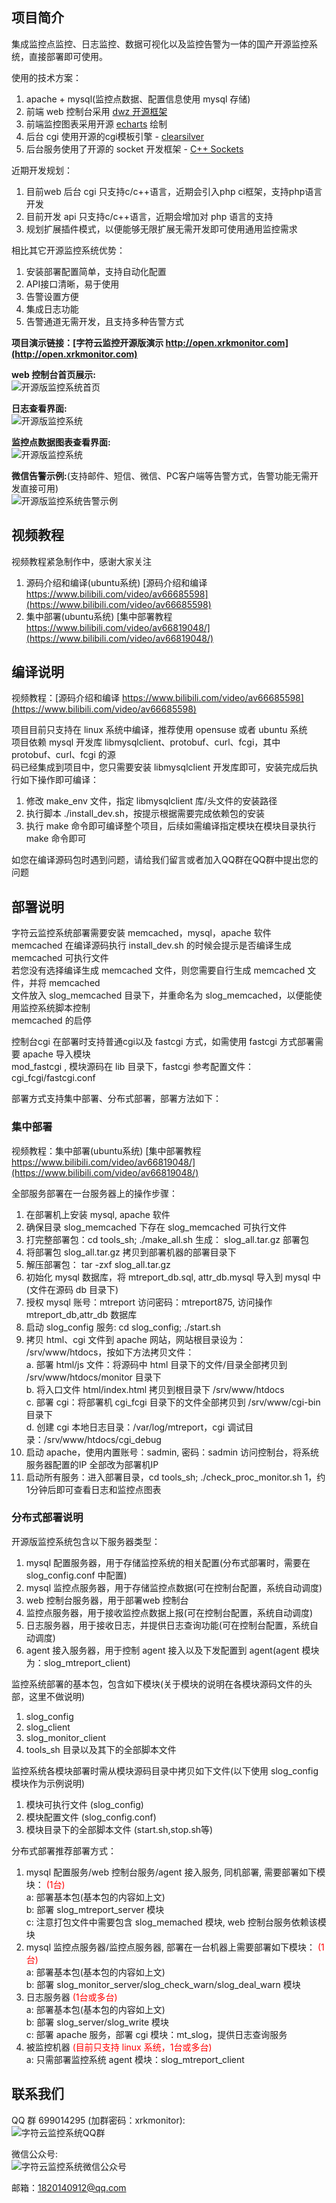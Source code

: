 ## 项目简介
集成监控点监控、日志监控、数据可视化以及监控告警为一体的国产开源监控系统，直接部署即可使用。    

使用的技术方案：   
1. apache + mysql(监控点数据、配置信息使用 mysql 存储)   
2. 前端 web 控制台采用 [dwz 开源框架](http://jui.org/)   
3. 前端监控图表采用开源 [echarts](https://www.echartsjs.com/zh/index.html) 绘制
4. 后台 cgi 使用开源的cgi模板引擎 - [clearsilver](http://www.clearsilver.net/)   
5. 后台服务使用了开源的 socket 开发框架 - [C++ Sockets](http://www.alhem.net/Sockets/)   

近期开发规划：   
1. 目前web 后台 cgi 只支持c/c++语言，近期会引入php ci框架，支持php语言开发   
2. 目前开发 api 只支持c/c++语言，近期会增加对 php 语言的支持    
3. 规划扩展插件模式，以便能够无限扩展无需开发即可使用通用监控需求       

相比其它开源监控系统优势：  
1.	安装部署配置简单，支持自动化配置  
2.	API接口清晰，易于使用   
3.	告警设置方便   
4.	集成日志功能   
5.	告警通道无需开发，且支持多种告警方式   
   
**项目演示链接：[字符云监控开源版演示 http://open.xrkmonitor.com](http://open.xrkmonitor.com)**   
     
	   
**web 控制台首页展示:**     
![开源版监控系统首页](http://xrkmonitor.com/monitor/images/open_main.png)

**日志查看界面:**   
![开源版监控系统](http://xrkmonitor.com/monitor/images/open_log.png)

**监控点数据图表查看界面:**   
![开源版监控系统](http://xrkmonitor.com/monitor/images/open_chart.png)

**微信告警示例:**(支持邮件、短信、微信、PC客户端等告警方式，告警功能无需开发直接可用)  
![开源版监控系统告警示例](http://xrkmonitor.com/monitor/images/open_wx_2.png)

## 视频教程 
视频教程紧急制作中，感谢大家关注   
1. 源码介绍和编译(ubuntu系统) [源码介绍和编译 https://www.bilibili.com/video/av66685598](https://www.bilibili.com/video/av66685598)  
2. 集中部署(ubuntu系统) [集中部署教程 https://www.bilibili.com/video/av66819048/](https://www.bilibili.com/video/av66819048/)  



## 编译说明 
视频教程：[源码介绍和编译 https://www.bilibili.com/video/av66685598](https://www.bilibili.com/video/av66685598)  

项目目前只支持在 linux 系统中编译，推荐使用 opensuse 或者 ubuntu 系统   
项目依赖 mysql 开发库 libmysqlclient、protobuf、curl、fcgi，其中 protobuf、curl、fcgi 的源  
码已经集成到项目中，您只需要安装 libmysqlclient 开发库即可，安装完成后执行如下操作即可编译：
1. 修改 make_env 文件，指定 libmysqlclient 库/头文件的安装路径
2. 执行脚本 ./install_dev.sh，按提示根据需要完成依赖包的安装
3. 执行 make 命令即可编译整个项目，后续如需编译指定模块在模块目录执行 make 命令即可   
   

如您在编译源码包时遇到问题，请给我们留言或者加入QQ群在QQ群中提出您的问题   

## 部署说明
字符云监控系统部署需要安装  memcached，mysql，apache 软件   
memcached 在编译源码执行 install_dev.sh 的时候会提示是否编译生成 memcached 可执行文件   
若您没有选择编译生成 memcached 文件，则您需要自行生成 memcached 文件，并将 memcached    
文件放入 slog_memcached 目录下，并重命名为 slog_memcached，以便能使用监控系统脚本控制   
memcached 的启停   

控制台cgi 在部署时支持普通cgi以及 fastcgi 方式，如需使用 fastcgi 方式部署需要 apache 导入模块  
mod_fastcgi , 模块源码在 lib 目录下，fastcgi 参考配置文件：cgi_fcgi/fastcgi.conf   

部署方式支持集中部署、分布式部署，部署方法如下：
### 集中部署
视频教程：集中部署(ubuntu系统) [集中部署教程 https://www.bilibili.com/video/av66819048/](https://www.bilibili.com/video/av66819048/)   

全部服务部署在一台服务器上的操作步骤：
1. 在部署机上安装 mysql, apache 软件
2. 确保目录 slog_memcached 下存在 slog_memcached 可执行文件    
3. 打完整部署包：cd  tools_sh; ./make_all.sh 生成： slog_all.tar.gz 部署包
4. 将部署包 slog_all.tar.gz 拷贝到部署机器的部署目录下   
5. 解压部署包： tar -zxf slog_all.tar.gz 
6. 初始化 mysql 数据库，将 mtreport_db.sql, attr_db.mysql 导入到 mysql 中(文件在源码 db 目录下)  
7. 授权 mysql 账号：mtreport 访问密码：mtreport875, 访问操作  mtreport_db,attr_db 数据库
8. 启动 slog_config 服务: cd slog_config; ./start.sh
9. 拷贝 html、cgi 文件到 apache 网站，网站根目录设为： /srv/www/htdocs，按如下方法拷贝文件：   
   a. 部署 html/js 文件：将源码中 html 目录下的文件/目录全部拷贝到 /srv/www/htdocs/monitor 目录下  
   b. 将入口文件 html/index.html 拷贝到根目录下 /srv/www/htdocs  
   c. 部署 cgi：将部署机 cgi_fcgi 目录下的文件全部拷贝到 /srv/www/cgi-bin 目录下  
   d. 创建 cgi 本地日志目录：/var/log/mtreport，cgi 调试目录：/srv/www/htdocs/cgi_debug  
10. 启动 apache，使用内置账号：sadmin, 密码：sadmin 访问控制台，将系统服务器配置的IP 全部改为部署机IP  
11. 启动所有服务：进入部署目录，cd tools_sh; ./check_proc_monitor.sh 1，约1分钟后即可查看日志和监控点图表  

### 分布式部署说明
开源版监控系统包含以下服务器类型：
1. mysql 配置服务器，用于存储监控系统的相关配置(分布式部署时，需要在 slog_config.conf 中配置)  
2. mysql 监控点服务器，用于存储监控点数据(可在控制台配置，系统自动调度)  
3. web 控制台服务器，用于部署web 控制台    
4. 监控点服务器，用于接收监控点数据上报(可在控制台配置，系统自动调度)   
5. 日志服务器，用于接收日志，并提供日志查询功能(可在控制台配置，系统自动调度)   
6. agent 接入服务器，用于控制 agent 接入以及下发配置到 agent(agent 模块为：slog_mtreport_client)   

监控系统部署的基本包，包含如下模块(关于模块的说明在各模块源码文件的头部，这里不做说明)   
1. slog_config    
2. slog_client    
3. slog_monitor_client   
4. tools_sh 目录以及其下的全部脚本文件  

监控系统各模块部署时需从模块源码目录中拷贝如下文件(以下使用 slog_config 模块作为示例说明)   
1. 模块可执行文件 (slog_config)   
2. 模块配置文件 (slog_config.conf)   
3. 模块目录下的全部脚本文件 (start.sh,stop.sh等)   

分布式部署推荐部署方式：  
1. mysql 配置服务/web 控制台服务/agent 接入服务, 同机部署, 需要部署如下模块： <font color='red'>(1台)</font>   
	a: 部署基本包(基本包的内容如上文)   
	b: 部署 slog_mtreport_server 模块   
	c: 注意打包文件中需要包含 slog_memached 模块, web 控制台服务依赖该模块
2. mysql 监控点服务器/监控点服务器, 部署在一台机器上需要部署如下模块： <font color=red>(1台)</font>    
	a: 部署基本包(基本包的内容如上文)   
	b: 部署 slog_monitor_server/slog_check_warn/slog_deal_warn 模块   
3. 日志服务器 <font color=red>(1台或多台)</font>    
	a: 部署基本包(基本包的内容如上文)  
	b: 部署 slog_server/slog_write 模块   
	c: 部署 apache 服务，部署 cgi 模块：mt_slog，提供日志查询服务   
4. 被监控机器 <font color=red>(目前只支持 linux 系统，1台或多台)</font>      
	a: 只需部署监控系统 agent 模块：slog_mtreport_client   

## 联系我们
QQ 群 699014295 (加群密码：xrkmonitor):   
![字符云监控系统QQ群](http://xrkmonitor.com/monitor/main/img/new_qq_group.png)  

微信公众号:   
![字符云监控系统微信公众号](http://xrkmonitor.com/monitor/main/img/main_wx_qrcode.jpg)  

邮箱：1820140912@qq.com

